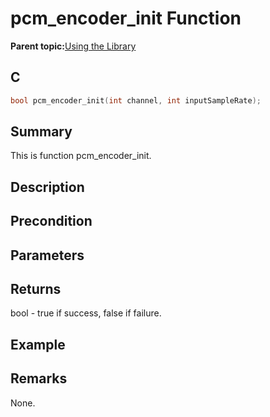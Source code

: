 # pcm\_encoder\_init Function

**Parent topic:**[Using the Library](GUID-841DF956-FB77-40FA-9283-487C753BD2C1.md)

## C

```c
bool pcm_encoder_init(int channel, int inputSampleRate);
```

## Summary

This is function pcm\_encoder\_init.

## Description

## Precondition

## Parameters

## Returns

bool - true if success, false if failure.

## Example

## Remarks

None.

